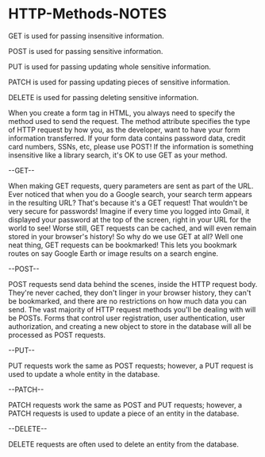# HTTP-Methods-NOTES

GET is used for passing insensitive information.

POST is used for passing sensitive information.

PUT is used for passing updating whole sensitive information.

PATCH is used for passing updating pieces of sensitive information.

DELETE is used for passing deleting sensitive information.

When you create a form tag in HTML, you always need to specify the method used to send the request. The method attribute specifies the type of HTTP request by how you, as the developer, want to have your form information transferred. If your form data contains password data, credit card numbers, SSNs, etc, please use POST! If the information is something insensitive like a library search, it's OK to use GET as your method.

--GET--

When making GET requests, query parameters are sent as part of the URL. Ever noticed that when you do a Google search, your search term appears in the resulting URL? That's because it's a GET request! That wouldn't be very secure for passwords! Imagine if every time you logged into Gmail, it displayed your password at the top of the screen, right in your URL for the world to see! Worse still, GET requests can be cached, and will even remain stored in your browser's history! So why do we use GET at all? Well one neat thing, GET requests can be bookmarked! This lets you bookmark routes on say Google Earth or image results on a search engine.

--POST--

POST requests send data behind the scenes, inside the HTTP request body. They're never cached, they don't linger in your browser history, they can't be bookmarked, and there are no restrictions on how much data you can send. The vast majority of HTTP request methods you'll be dealing with will be POSTs. Forms that control user registration, user authentication, user authorization, and creating a new object to store in the database will all be processed as POST requests.

--PUT--

PUT requests work the same as POST requests; however, a PUT request is used to update a whole entity in the database.

--PATCH--

PATCH  requests work the same as POST and PUT requests; however, a PATCH requests is used to update a piece of an entity in the database.

--DELETE--

DELETE requests are often used to delete an entity from the database.
